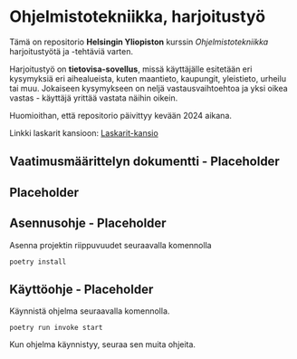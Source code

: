 # Ohjelmistotekniikka, harjoitustyö

Tämä on repositorio **Helsingin Yliopiston** kurssin *Ohjelmistotekniikka* harjoitustyötä ja -tehtäviä varten.

Harjoitustyö on **tietovisa-sovellus**, missä käyttäjälle esitetään eri kysymyksiä eri aihealueista, kuten maantieto, kaupungit, yleistieto, urheilu tai muu. Jokaiseen kysymykseen on neljä vastausvaihtoehtoa ja yksi oikea vastas - käyttäjä yrittää vastata näihin oikein.

Huomioithan, että repositorio päivittyy kevään 2024 aikana.

Linkki laskarit kansioon: [Laskarit-kansio](https://github.com/mikaelri/ot-harjoitustyo/tree/main/laskarit)

## Vaatimusmäärittelyn dokumentti - Placeholder

## Placeholder

## Asennusohje - Placeholder
Asenna projektin riippuvuudet seuraavalla komennolla
```
poetry install
```

## Käyttöohje - Placeholder
Käynnistä ohjelma seuraavalla komennolla.
```
poetry run invoke start
```
Kun ohjelma käynnistyy, seuraa sen muita ohjeita.
